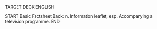 TARGET DECK
ENGLISH

START
Basic
Factsheet
Back: n. Information leaflet, esp. Accompanying a television programme.
END
